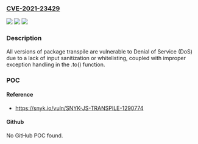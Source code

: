 ### [CVE-2021-23429](https://cve.mitre.org/cgi-bin/cvename.cgi?name=CVE-2021-23429)
![](https://img.shields.io/static/v1?label=Product&message=transpile&color=blue)
![](https://img.shields.io/static/v1?label=Version&message=%3E%3D%200%20&color=brighgreen)
![](https://img.shields.io/static/v1?label=Vulnerability&message=Denial%20of%20Service%20(DoS)&color=brighgreen)

### Description

All versions of package transpile are vulnerable to Denial of Service (DoS) due to a lack of input sanitization or whitelisting, coupled with improper exception handling in the .to() function.

### POC

#### Reference
- https://snyk.io/vuln/SNYK-JS-TRANSPILE-1290774

#### Github
No GitHub POC found.

